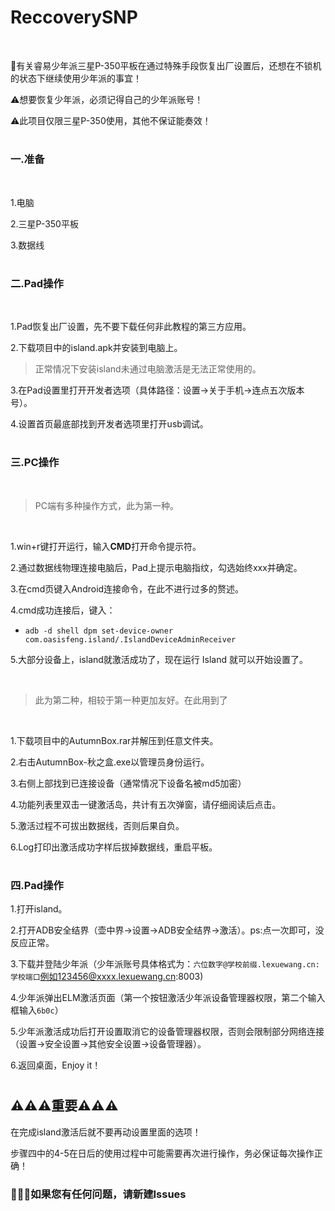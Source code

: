 # ReccoverySNP

<br/>

🔔有关睿易少年派三星P-350平板在通过特殊手段恢复出厂设置后，还想在不锁机的状态下继续使用少年派的事宜！

⚠️想要恢复少年派，必须记得自己的少年派账号！

⚠️此项目仅限三星P-350使用，其他不保证能奏效！

#    
### 一.准备

<br/>

1.电脑

2.三星P-350平板

3.数据线

#  

### 二.Pad操作

<br/>

1.Pad恢复出厂设置，先不要下载任何非此教程的第三方应用。

2.下载项目中的island.apk并安装到电脑上。

> 正常情况下安装island未通过电脑激活是无法正常使用的。

3.在Pad设置里打开开发者选项（具体路径：设置→关于手机→连点五次版本号）。

4.设置首页最底部找到开发者选项里打开usb调试。

#  

### 三.PC操作

<br/>

> PC端有多种操作方式，此为第一种。

<br/>

1.win+r键打开运行，输入**CMD**打开命令提示符。

2.通过数据线物理连接电脑后，Pad上提示电脑指纹，勾选始终xxx并确定。

3.在cmd页键入Android连接命令，在此不进行过多的赘述。

4.cmd成功连接后，键入：

+ `adb -d shell dpm set-device-owner com.oasisfeng.island/.IslandDeviceAdminReceiver`


5.大部分设备上，island就激活成功了，现在运行 Island 就可以开始设置了。

<br/>

> 此为第二种，相较于第一种更加友好。在此用到了

<br/>

1.下载项目中的AutumnBox.rar并解压到任意文件夹。

2.右击AutumnBox-秋之盒.exe以管理员身份运行。

3.右侧上部找到已连接设备（通常情况下设备名被md5加密）

4.功能列表里双击一键激活岛，共计有五次弹窗，请仔细阅读后点击。

5.激活过程不可拔出数据线，否则后果自负。

6.Log打印出激活成功字样后拔掉数据线，重启平板。

#  

### 四.Pad操作

1.打开island。

2.打开ADB安全结界（壶中界→设置→ADB安全结界→激活）。ps:点一次即可，没反应正常。

3.下载并登陆少年派（少年派账号具体格式为：`六位数字@学校前缀.lexuewang.cn:学校端口`例如123456@xxxx.lexuewang.cn:8003)

4.少年派弹出ELM激活页面（第一个按钮激活少年派设备管理器权限，第二个输入框输入`6b0c`）

5.少年派激活成功后打开设置取消它的设备管理器权限，否则会限制部分网络连接（设置→安全设置→其他安全设置→设备管理器）。

6.返回桌面，Enjoy it！

#  


## ⚠️⚠️⚠️重要⚠️⚠️⚠️

在完成island激活后就不要再动设置里面的选项！

步骤四中的4-5在日后的使用过程中可能需要再次进行操作，务必保证每次操作正确！

### 🔔🔔🔔如果您有任何问题，请新建Issues

